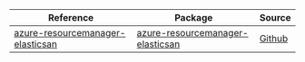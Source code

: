 | Reference | Package | Source |
|---|---|---|
|[azure-resourcemanager-elasticsan](resourcemanager-elasticsan-readme.md)|[azure-resourcemanager-elasticsan](https://repo1.maven.org/maven2/com/azure/resourcemanager/azure-resourcemanager-elasticsan)|[Github](https://github.com/Azure/azure-sdk-for-java/blob/main/sdk/elasticsan/azure-resourcemanager-elasticsan)|
